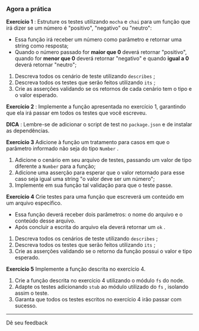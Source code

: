 ### Agora a prática

**Exercício 1** : Estruture os testes utilizando `mocha` e `chai` para um função que irá dizer se um número é "positivo", "negativo" ou "neutro":

*   Essa função irá receber um número como parâmetro e retornar uma string como resposta;
*   Quando o número passado for **maior que 0** deverá retornar "positivo", quando for **menor que 0** deverá retornar "negativo" e quando **igual a 0** deverá retornar "neutro";

1.  Descreva todos os cenário de teste utilizando `describes` ;
2.  Descreva todos os testes que serão feitos utilizando `its` ;
3.  Crie as asserções validando se os retornos de cada cenário tem o tipo e o valor esperado.

**Exercício 2** : Implemente a função apresentada no exercício 1, garantindo que ela irá passar em todos os testes que você escreveu.

**DICA** : Lembre-se de adicionar o script de test no `package.json` e de instalar as dependências.

**Exercício 3** Adicione à função um tratamento para casos em que o parâmetro informado não seja do tipo `Number` .

1.  Adicione o cenário em seu arquivo de testes, passando um valor de tipo diferente a `Number` para a função;
2.  Adicione uma asserção para esperar que o valor retornado para esse caso seja igual uma string "o valor deve ser um número";
3.  Implemente em sua função tal validação para que o teste passe.

**Exercício 4** Crie testes para uma função que escreverá um conteúdo em um arquivo específico.

*   Essa função deverá receber dois parâmetros: o nome do arquivo e o conteúdo desse arquivo.
*   Após concluir a escrita do arquivo ela deverá retornar um `ok` .

1.  Descreva todos os cenários de teste utilizando `describes` ;
2.  Descreva todos os testes que serão feitos utilizando `its` ;
3.  Crie as asserções validando se o retorno da função possui o valor e tipo esperado.

**Exercício 5** Implemente a função descrita no exercício 4.

1.  Crie a função descrita no exercício 4 utilizando o módulo `fs` do node.
2.  Adapte os testes adicionando `stub` ao módulo utilizado do `fs` , isolando assim o teste.
3.  Garanta que todos os testes escritos no exercício 4 irão passar com sucesso.

* * *

Dê seu feedback